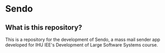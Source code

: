 # Sendo

## What is this repository?
This is a repository for the development of Sendo, a mass mail sender app developed for IHU IEE's Development of Large Software Systems course.
